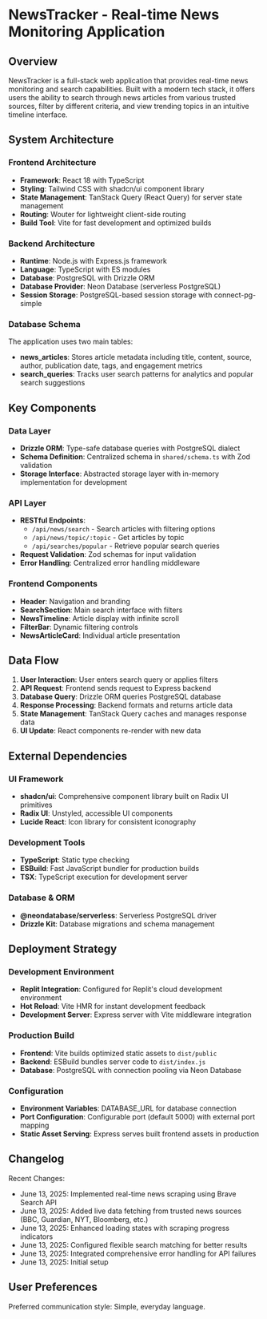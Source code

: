 # NewsTracker - Real-time News Monitoring Application

## Overview

NewsTracker is a full-stack web application that provides real-time news monitoring and search capabilities. Built with a modern tech stack, it offers users the ability to search through news articles from various trusted sources, filter by different criteria, and view trending topics in an intuitive timeline interface.

## System Architecture

### Frontend Architecture
- **Framework**: React 18 with TypeScript
- **Styling**: Tailwind CSS with shadcn/ui component library
- **State Management**: TanStack Query (React Query) for server state management
- **Routing**: Wouter for lightweight client-side routing
- **Build Tool**: Vite for fast development and optimized builds

### Backend Architecture
- **Runtime**: Node.js with Express.js framework
- **Language**: TypeScript with ES modules
- **Database**: PostgreSQL with Drizzle ORM
- **Database Provider**: Neon Database (serverless PostgreSQL)
- **Session Storage**: PostgreSQL-based session storage with connect-pg-simple

### Database Schema
The application uses two main tables:
- **news_articles**: Stores article metadata including title, content, source, author, publication date, tags, and engagement metrics
- **search_queries**: Tracks user search patterns for analytics and popular search suggestions

## Key Components

### Data Layer
- **Drizzle ORM**: Type-safe database queries with PostgreSQL dialect
- **Schema Definition**: Centralized schema in `shared/schema.ts` with Zod validation
- **Storage Interface**: Abstracted storage layer with in-memory implementation for development

### API Layer
- **RESTful Endpoints**: 
  - `/api/news/search` - Search articles with filtering options
  - `/api/news/topic/:topic` - Get articles by topic
  - `/api/searches/popular` - Retrieve popular search queries
- **Request Validation**: Zod schemas for input validation
- **Error Handling**: Centralized error handling middleware

### Frontend Components
- **Header**: Navigation and branding
- **SearchSection**: Main search interface with filters
- **NewsTimeline**: Article display with infinite scroll
- **FilterBar**: Dynamic filtering controls
- **NewsArticleCard**: Individual article presentation

## Data Flow

1. **User Interaction**: User enters search query or applies filters
2. **API Request**: Frontend sends request to Express backend
3. **Database Query**: Drizzle ORM queries PostgreSQL database
4. **Response Processing**: Backend formats and returns article data
5. **State Management**: TanStack Query caches and manages response data
6. **UI Update**: React components re-render with new data

## External Dependencies

### UI Framework
- **shadcn/ui**: Comprehensive component library built on Radix UI primitives
- **Radix UI**: Unstyled, accessible UI components
- **Lucide React**: Icon library for consistent iconography

### Development Tools
- **TypeScript**: Static type checking
- **ESBuild**: Fast JavaScript bundler for production builds
- **TSX**: TypeScript execution for development server

### Database & ORM
- **@neondatabase/serverless**: Serverless PostgreSQL driver
- **Drizzle Kit**: Database migrations and schema management

## Deployment Strategy

### Development Environment
- **Replit Integration**: Configured for Replit's cloud development environment
- **Hot Reload**: Vite HMR for instant development feedback
- **Development Server**: Express server with Vite middleware integration

### Production Build
- **Frontend**: Vite builds optimized static assets to `dist/public`
- **Backend**: ESBuild bundles server code to `dist/index.js`
- **Database**: PostgreSQL with connection pooling via Neon Database

### Configuration
- **Environment Variables**: DATABASE_URL for database connection
- **Port Configuration**: Configurable port (default 5000) with external port mapping
- **Static Asset Serving**: Express serves built frontend assets in production

## Changelog

Recent Changes:
- June 13, 2025: Implemented real-time news scraping using Brave Search API
- June 13, 2025: Added live data fetching from trusted news sources (BBC, Guardian, NYT, Bloomberg, etc.)
- June 13, 2025: Enhanced loading states with scraping progress indicators
- June 13, 2025: Configured flexible search matching for better results
- June 13, 2025: Integrated comprehensive error handling for API failures
- June 13, 2025: Initial setup

## User Preferences

Preferred communication style: Simple, everyday language.